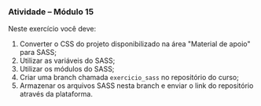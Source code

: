 ### Atividade – Módulo 15

Neste exercício você deve:

1. Converter o CSS do projeto disponibilizado na área "Material de apoio" para SASS;
2. Utilizar as variáveis do SASS;
3. Utilizar os módulos do SASS;
4. Criar uma branch chamada `exercicio_sass` no repositório do curso;
5. Armazenar os arquivos SASS nesta branch e enviar o link do repositório através da plataforma.
